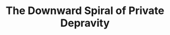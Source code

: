 ---
pid: ch762
title: The Downward Spiral of Private Depravity
location_transcription: Old City
coordinates: "[-75.149782999645, 39.94998370663]"
zipcode: '11217'
gen_neighborhood: 
neighborhood: 
outside_phl: 'Brooklyn NY '
age: '29'
age_range: 20-29
instagram: 
image_file_name: ch_762.jpg
proposal_transcription: |-
  clarifying points:
  this is a slide hidden by a respectable outer shell of a marble monument (perhaps George Wash. on a horse). as you slide down the slide, the motion reveals something indecent (like his genitals).
  Decency (outside)
  Indecency (inside)
  3 options for downward travel:
  1) linear slide
  2) spiral slide
  3) stripper pole
topic: Unknown
topic_summary: 0, 0
type: Interactive,Space,Sculpture Statue
keywords_other: old city, slide, decency, private
credit: Seth Clayton
image_labels: 
twitter: 
facebook: 
permalink: "/monuments/ch762/"
layout: item-page
---